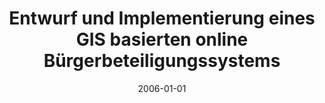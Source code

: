 ---
abstract: ''
authors:
- Manoj Chopra
date: '2006-01-01'
featured: false
links:
- name: Publik
  url: https://publik.tuwien.ac.at/showentry.php?ID=140873&lang=1
publication_types:
- '7'
publishDate: '2006-01-01'
title: Entwurf und Implementierung eines GIS basierten online Bürgerbeteiligungssystems
url_pdf: ''
---